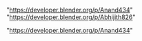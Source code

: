 "https://developer.blender.org/p/Anand434"
"https://developer.blender.org/p/Abhijith826"
 
"https://developer.blender.org/p/Anand434"
 
